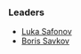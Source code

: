 ### Leaders

* [Luka Safonov](mailto:luka.safonov@owasp.org)
* [Boris Savkov](mailto:boris.savkov@owasp.org)
